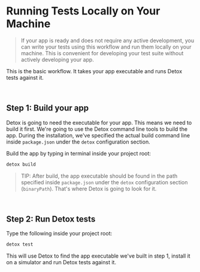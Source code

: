 # Running Tests Locally on Your Machine

> If your app is ready and does not require any active development, you can write your tests using this workflow and run them locally on your machine. This is convenient for developing your test suite without actively developing your app.

This is the basic workflow. It takes your app executable and runs Detox tests against it.

<br>

## Step 1: Build your app

Detox is going to need the executable for your app. This means we need to build it first. We're going to use the Detox command line tools to build the app. During the installation, we've specified the actual build command line inside `package.json` under the `detox` configuration section.

Build the app by typing in terminal inside your project root:

```sh
detox build
```

> TIP: After build, the app executable should be found in the path specified inside `package.json` under the `detox` configuration section (`binaryPath`). That's where Detox is going to look for it.

<br>

## Step 2: Run Detox tests

Type the following inside your project root:

```sh
detox test
```

This will use Detox to find the app executable we've built in step 1, install it on a simulator and run Detox tests against it.
